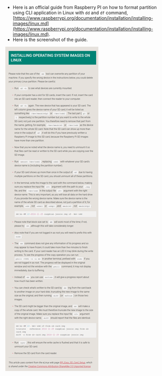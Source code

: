 * Here is an official guide from Raspberry PI on how to format partition using CLI application in Linux with `dd` and `df` command, [https://www.raspberrypi.org/documentation/installation/installing-images/linux.md](https://www.raspberrypi.org/documentation/installation/installing-images/linux.md).
* Here is the screenshot of the guide.

![./20161203-0054-cet-formatting-sd-card-using-dd-in-linux-1.png](./20161203-0054-cet-formatting-sd-card-using-dd-in-linux-1.png)